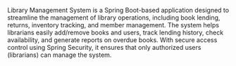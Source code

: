 Library Management System is a Spring Boot-based application designed to streamline the management of library operations, including book lending, returns, inventory tracking, and member management. The system helps librarians easily add/remove books and users, track lending history, check availability, and generate reports on overdue books. With secure access control using Spring Security, it ensures that only authorized users (librarians) can manage the system.
